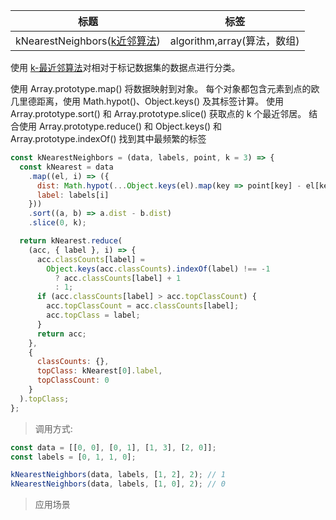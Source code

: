 |  标题   | 标签  |
|  ----  | ----  |
| kNearestNeighbors([k近邻算法](https://baike.baidu.com/item/k%E8%BF%91%E9%82%BB%E7%AE%97%E6%B3%95/9512781?fr=aladdin)) | algorithm,array(算法，数组) |

使用 [k-最近邻算法](https://en.wikipedia.org/wiki/K-nearest_neighbors_algorithm)对相对于标记数据集的数据点进行分类。

使用 Array.prototype.map() 将数据映射到对象。 每个对象都包含元素到点的欧几里德距离，使用 Math.hypot()、Object.keys() 及其标签计算。
使用 Array.prototype.sort() 和 Array.prototype.slice() 获取点的 k 个最近邻居。
结合使用 Array.prototype.reduce() 和 Object.keys() 和 Array.prototype.indexOf() 找到其中最频繁的标签

```js
const kNearestNeighbors = (data, labels, point, k = 3) => {
  const kNearest = data
    .map((el, i) => ({
      dist: Math.hypot(...Object.keys(el).map(key => point[key] - el[key])),
      label: labels[i]
    }))
    .sort((a, b) => a.dist - b.dist)
    .slice(0, k);

  return kNearest.reduce(
    (acc, { label }, i) => {
      acc.classCounts[label] =
        Object.keys(acc.classCounts).indexOf(label) !== -1
          ? acc.classCounts[label] + 1
          : 1;
      if (acc.classCounts[label] > acc.topClassCount) {
        acc.topClassCount = acc.classCounts[label];
        acc.topClass = label;
      }
      return acc;
    },
    {
      classCounts: {},
      topClass: kNearest[0].label,
      topClassCount: 0
    }
  ).topClass;
};
```

> 调用方式:

```js
const data = [[0, 0], [0, 1], [1, 3], [2, 0]];
const labels = [0, 1, 1, 0];

kNearestNeighbors(data, labels, [1, 2], 2); // 1
kNearestNeighbors(data, labels, [1, 0], 2); // 0
```

> 应用场景

